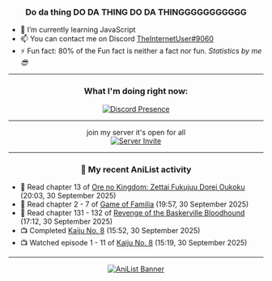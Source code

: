 <div align="center">

### Do da thing DO DA THING DO DA THINGGGGGGGGGGG
</div>

- 🌱 I’m currently learning JavaScript
- 📫 You can contact me on Discord [TheInternetUser#9060](https://discord.com/users/534117072796385300)
- ⚡ Fun fact: 80% of the Fun fact is neither a fact nor fun. _Statistics by me 😎_
<hr>

<div align="center">

### What I'm doing right now:
[![Discord Presence](https://lanyard.cnrad.dev/api/534117072796385300)](https://discord.com/users/534117072796385300)
<hr>

join my server it's open for all <br>
[![Server Invite](https://invidget.switchblade.xyz/bfYgVHxrSs)](https://discord.gg/bfYgVHxrSs)

<hr>
  
### 🌸 My recent AniList activity

</div>

<!-- ANILIST_ACTIVITY:start -->

-   📖 Read chapter 13 of [Ore no Kingdom: Zettai Fukujuu Dorei Oukoku](https://anilist.co/manga/67119) (20:03, 30 September 2025)
-   📖 Read chapter 2 - 7 of [Game of Familia](https://anilist.co/manga/104033) (19:57, 30 September 2025)
-   📖 Read chapter 131 - 132 of [Revenge of the Baskerville Bloodhound](https://anilist.co/manga/163824) (17:12, 30 September 2025)
-   📺 Completed [Kaiju No. 8](https://anilist.co/anime/153288) (15:52, 30 September 2025)
-   📺 Watched episode 1 - 11 of [Kaiju No. 8](https://anilist.co/anime/153288) (15:19, 30 September 2025)

<!-- ANILIST_ACTIVITY:end -->
<hr>

<div align="center">

[![AniList Banner](https://img.anili.st/User/929966)](https://anilist.co/user/TheInternetUser)

<!-- ![Profile views](https://gpvc.arturio.dev/TheInternetUse7) Since 2023-01-09 -->
<br>


</div>
